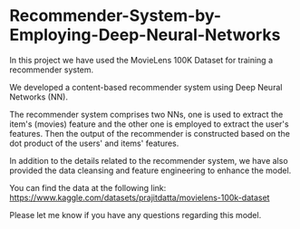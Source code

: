 # Recommender-System-by-Employing-Deep-Neural-Networks

In this project we have used the MovieLens 100K Dataset for training a recommender system.

We developed a content-based recommender system using Deep Neural Networks (NN).

The recommender system comprises two NNs, one is used to extract the item's (movies) feature and the other one is employed to extract the user's features. Then the output of the recommender is constructed based on the dot product of the users' and items' features.

 In addition to the details related to the recommender system, we have also provided the data cleansing and feature engineering to enhance the model.

 You can find the data at the following link:
 https://www.kaggle.com/datasets/prajitdatta/movielens-100k-dataset

 Please let me know if you have any questions regarding this model.
